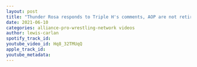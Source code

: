 ```yaml
---
layout: post
title: "Thunder Rosa responds to Triple H's comments, AOP are not retiring, Josh Alexander wants Samoa Joe"
date: 2021-06-10
categories: alliance-pro-wrestling-network videos
author: lewis-carlan
spotify_track_id: 
youtube_video_id: Hq8_32TMUqQ
apple_track_id: 
youtube_metadata: 
---
```

